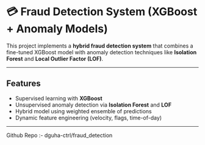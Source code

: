 # 💳 Fraud Detection System (XGBoost + Anomaly Models)

This project implements a **hybrid fraud detection system** that combines a fine-tuned XGBoost model with anomaly detection techniques like **Isolation Forest** and **Local Outlier Factor (LOF)**. 

---

##  Features

- Supervised learning with **XGBoost**
- Unsupervised anomaly detection via **Isolation Forest** and **LOF**
- Hybrid model using weighted ensemble of predictions
- Dynamic feature engineering (velocity, flags, time-of-day)

---

Github Repo :- dguha-ctrl/fraud_detection
